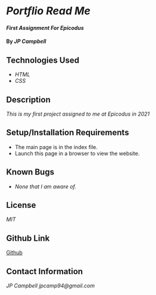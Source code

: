 # _Portflio Read Me_

#### _First Assignment For Epicodus_

#### By _**JP Campbell**_

## Technologies Used

* _HTML_
* _CSS_

## Description

_This is my first project assigned to me at Epicodus in 2021_

## Setup/Installation Requirements

* The main page is in the index file.
* Launch this page in a browser to view the website.

## Known Bugs

* _None that I am aware of._

## License

_MIT_

## Github Link

[Github](https://github.com/Campbellltime/Portfolio)

## Contact Information

_JP Campbell jpcamp94@gmail.com_